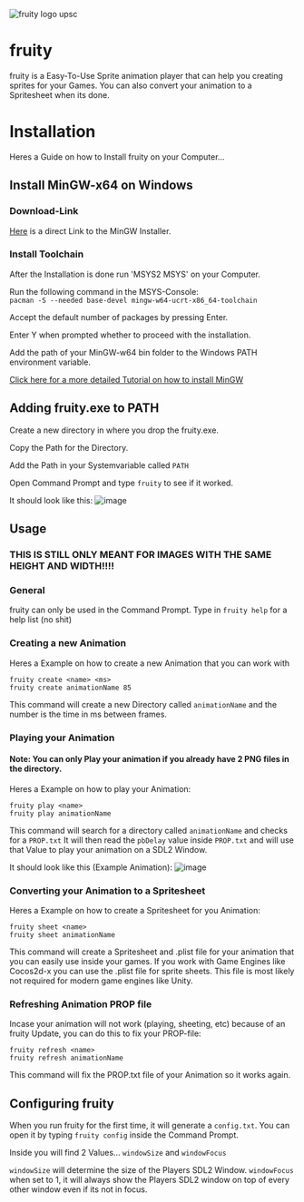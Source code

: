 
![fruity logo upsc](https://github.com/user-attachments/assets/228d5786-0794-408b-8a0f-38a7088ea666)


# fruity

fruity is a Easy-To-Use Sprite animation player that can help you creating sprites for your Games. You can also convert your animation to a Spritesheet when its done.




# Installation

Heres a Guide on how to Install fruity on your Computer...

## Install MinGW-x64 on Windows
### Download-Link
[Here](https://github.com/msys2/msys2-installer/releases/download/2023-05-26/msys2-x86_64-20230526.exe) is a direct Link to the MinGW Installer.

### Install Toolchain
After the Installation is done run 'MSYS2 MSYS' on your Computer.

Run the following command in the MSYS-Console: \
`pacman -S --needed base-devel mingw-w64-ucrt-x86_64-toolchain`

Accept the default number of packages by pressing Enter.

Enter Y when prompted whether to proceed with the installation.

Add the path of your MinGW-w64 bin folder to the Windows PATH environment variable.

[Click here for a more detailed Tutorial on how to install MinGW](https://code.visualstudio.com/docs/languages/cpp/#_example-install-mingwx64-on-windows)

## Adding fruity.exe to PATH

Create a new directory in where you drop the fruity.exe.

Copy the Path for the Directory.

Add the Path in your Systemvariable called `PATH`

Open Command Prompt and type `fruity` to see if it worked.

It should look like this:
![image](https://github.com/user-attachments/assets/d3d971b3-31de-4f63-b6fb-9fb9c4c61e6e)


## Usage

### THIS IS STILL ONLY MEANT FOR IMAGES WITH THE SAME HEIGHT AND WIDTH!!!!

### General

fruity can only be used in the Command Prompt. Type in `fruity help` for a help list (no shit)

### Creating a new Animation

Heres a Example on how to create a new Animation that you can work with

`fruity create <name> <ms>` \
`fruity create animationName 85`

This command will create a new Directory called `animationName` and the number is the time in ms between frames.

### Playing your Animation

#### Note: You can only Play your animation if you already have 2 PNG files in the directory.

Heres a Example on how to play your Animation:

`fruity play <name>` \
`fruity play animationName`

This command will search for a directory called `animationName` and checks for a `PROP.txt`
It will then read the `pbDelay` value inside `PROP.txt` and will use that Value to play your animation on a SDL2 Window.

It should look like this (Example Animation):
![image](https://github.com/user-attachments/assets/36a0c4d2-0af6-4d42-b049-15f80f75f84b)


### Converting your Animation to a Spritesheet

Heres a Example on how to create a Spritesheet for you Animation:

`fruity sheet <name>` \
`fruity sheet animationName`

This command will create a Spritesheet and .plist file for your animation that you can easily use inside your games. If you work with Game Engines like Cocos2d-x you can use the .plist file for sprite sheets. This file is most likely not required for modern game engines like Unity.

### Refreshing Animation PROP file

Incase your animation will not work (playing, sheeting, etc) because of an fruity Update, you can do this to fix your PROP-file:

`fruity refresh <name>` \
`fruity refresh animationName`

This command will fix the PROP.txt file of your Animation so it works again.
## Configuring fruity
When you run fruity for the first time, it will generate a `config.txt`.
You can open it by typing `fruity config` inside the Command Prompt.

Inside you will find 2 Values...
`windowSize` and `windowFocus`

`windowSize` will determine the size of the Players SDL2 Window.
`windowFocus` when set to 1, it will always show the Players SDL2 window on top of every other window even if its not in focus.

